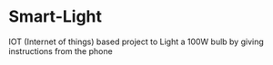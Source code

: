 # Smart-Light
IOT (Internet of things) based project to Light a 100W bulb by giving instructions from the phone

